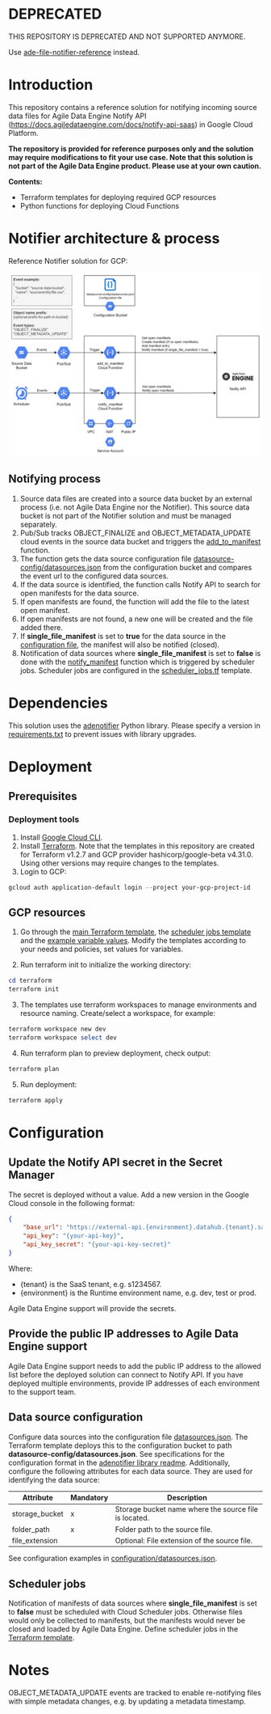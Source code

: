 # DEPRECATED
THIS REPOSITORY IS DEPRECATED AND NOT SUPPORTED ANYMORE.

Use [ade-file-notifier-reference](https://github.com/agile-data-engine/ade-file-notifier-reference) instead.

# Introduction
This repository contains a reference solution for notifying incoming source data files for Agile Data Engine Notify API (https://docs.agiledataengine.com/docs/notify-api-saas) in Google Cloud Platform. 

**The repository is provided for reference purposes only and the solution may require modifications to fit your use case. Note that this solution is not part of the Agile Data Engine product. Please use at your own caution.**

**Contents:**
- Terraform templates for deploying required GCP resources
- Python functions for deploying Cloud Functions

# Notifier architecture & process
Reference Notifier solution for GCP:

![Notifier architecture](docs/notifier-gcp.png)

## Notifying process

1. Source data files are created into a source data bucket by an external process (i.e. not Agile Data Engine nor the Notifier). This source data bucket is not part of the Notifier solution and must be managed separately.
2. Pub/Sub tracks OBJECT_FINALIZE and OBJECT_METADATA_UPDATE cloud events in the source data bucket and triggers the [add_to_manifest](functions/main.py) function.
3. The function gets the data source configuration file [datasource-config/datasources.json](configuration/datasources.json) from the configuration bucket and compares the event url to the configured data sources.
4. If the data source is identified, the function calls Notify API to search for open manifests for the data source.
5. If open manifests are found, the function will add the file to the latest open manifest.
6. If open manifests are not found, a new one will be created and the file added there.
7. If **single_file_manifest** is set to **true** for the data source in the [configuration file](configuration/datasources.json), the manifest will also be notified (closed).
8. Notification of data sources where **single_file_manifest** is set to **false** is done with the [notify_manifest](functions/main.py) function which is triggered by scheduler jobs. Scheduler jobs are configured in the [scheduler_jobs.tf](terraform/scheduler_jobs.tf) template.

# Dependencies
This solution uses the [adenotifier](https://github.com/solita/adenotifier) Python library. Please specify a version in [requirements.txt](functions/requirements.txt) to prevent issues with library upgrades.

# Deployment
## Prerequisites
### Deployment tools
1. Install [Google Cloud CLI](https://cloud.google.com/sdk/docs/install-sdk).
2. Install [Terraform](https://www.terraform.io/downloads). Note that the templates in this repository are created for Terraform v1.2.7 and GCP provider hashicorp/google-beta v4.31.0. Using other versions may require changes to the templates.
3. Login to GCP:
```Powershell
gcloud auth application-default login --project your-gcp-project-id
```

## GCP resources
1. Go through the [main Terraform template](terraform/main.tf), the [scheduler jobs template](terraform/scheduler_jobs.tf) and the [example variable values](terraform/variables.tf). Modify the templates according to your needs and policies, set values for variables.

2. Run terraform init to initialize the working directory:
```Powershell
cd terraform
terraform init
```

3. The templates use terraform workspaces to manage environments and resource naming. Create/select a workspace, for example:
```Powershell
terraform workspace new dev
terraform workspace select dev
```

4. Run terraform plan to preview deployment, check output:
```Powershell
terraform plan
```

5. Run deployment:
```Powershell
terraform apply
```

# Configuration
## Update the Notify API secret in the Secret Manager
The secret is deployed without a value. Add a new version in the Google Cloud console in the following format:
```JSON
{
	"base_url": "https://external-api.{environment}.datahub.{tenant}.saas.agiledataengine.com/notify-api",
	"api_key": "{your-api-key}",
	"api_key_secret": "{your-api-key-secret}"
}
```
Where:
* {tenant} is the SaaS tenant, e.g. s1234567.
* {environment} is the Runtime environment name, e.g. dev, test or prod.

Agile Data Engine support will provide the secrets.

## Provide the public IP addresses to Agile Data Engine support
Agile Data Engine support needs to add the public IP address to the allowed list before the deployed solution can connect to Notify API. If you have deployed multiple environments, provide IP addresses of each environment to the support team.

## Data source configuration
Configure data sources into the configuration file [datasources.json](configuration/datasources.json). The Terraform template deploys this to the configuration bucket to path **datasource-config/datasources.json**. See specifications for the configuration format in the [adenotifier library readme](https://github.com/solita/adenotifier). Additionally, configure the following attributes for each data source. They are used for identifying the data source:

| Attribute  | Mandatory | Description |
| --- | --- | --- |
| storage_bucket  | x | Storage bucket name where the source file is located. |
| folder_path  | x | Folder path to the source file. |
| file_extension  | | Optional: File extension of the source file. |

See configuration examples in [configuration/datasources.json](configuration/datasources.json).

## Scheduler jobs
Notification of manifests of data sources where **single_file_manifest** is set to **false** must be scheduled with Cloud Scheduler jobs. Otherwise files would only be collected to manifests, but the manifests would never be closed and loaded by Agile Data Engine. Define scheduler jobs in the [Terraform template](terraform/scheduler_jobs.tf).

# Notes
OBJECT_METADATA_UPDATE events are tracked to enable re-notifying files with simple metadata changes, e.g. by updating a metadata timestamp.
